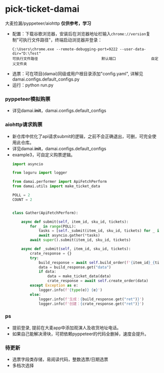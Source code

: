 # pick-ticket-damai
大麦捡漏/pyppeteer/aiohttp  **仅供参考，学习**
- 配置：下载谷歌浏览器，安装后在浏览器地址栏输入`chrome://version`复制"可执行文件路径"，终端启动浏览器并登录：
  ```shell
  C:\Users\chrome.exe --remote-debugging-port=9222 --user-data-dir="D:\Test"
  可执行文件路径                             默认端口                自定义文件夹
  ```
- 选票：可在项目(damai)同级或用户根目录添加"config.yaml", 详解见damai.configs.default_configs.py
- 运行：python run.py

### pyppeteer模拟购票
- 详见damai.__init__，damai.configs.default_configs

### aiohttp请求购票
- 新仓库中优化了api请求submit的逻辑，之前不会正确退出，可删，可完全使用此仓库。
- 详见damai.__init__，damai.configs.default_configs
- example3，可自定义购票逻辑。
  ```python
  import asyncio
  
  from loguru import logger

  from damai.performer import ApiFetchPerform
  from damai.utils import make_ticket_data
  
  POLL = 2
  COUNT = 2
  
  
  class Gather(ApiFetchPerform):
  
      async def submit(self, item_id, sku_id, tickets):
          for _ in range(POLL):
              tasks = [self._submit(item_id, sku_id, tickets) for _ in range(COUNT)]
              await asyncio.gather(*tasks)
          await super().submit(item_id, sku_id, tickets)
  
      async def _submit(self, item_id, sku_id, tickets):
          crate_response = {}
          try:
              build_response = await self.build_order(f'{item_id}_{tickets}_{sku_id}')
              data = build_response.get("data")
              if data:
                  data = make_ticket_data(data)
                  crate_response = await self.create_order(data)
          except Exception as e:
              logger.info(f'{type(e)} {e}')
          else:
              logger.info(f'生成：{build_response.get("ret")}')
              logger.info(f'创建：{crate_response.get("ret")}')

  ```

### ps
- 提前登录, 提前在大麦app中添加观演人及收货地址电话。
- 如果自己能解决滑块，可把依赖pyppeteer的代码全删掉，速度会提升。

### 待更新
- 选票字段类存储，易阅读代码，整数选票/日期选票
- 多档次选择
